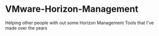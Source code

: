 # VMware-Horizon-Management
Helping other people with out some Horizon Management Tools that I've made over the years
